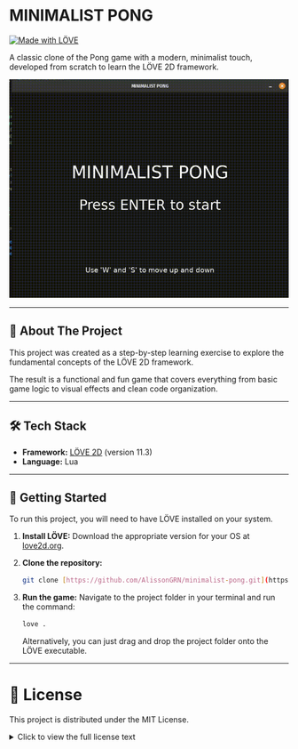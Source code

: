 # MINIMALIST PONG

[![Made with LÖVE](https://img.shields.io/badge/made%20with-L%C3%96VE-e33b5d.svg)](https://love2d.org)

A classic clone of the Pong game with a modern, minimalist touch, developed from scratch to learn the LÖVE 2D framework.

![Minimalist Pong Gameplay](gameplay.gif)

---

## 📜 About The Project

This project was created as a step-by-step learning exercise to explore the fundamental concepts of the LÖVE 2D framework.

The result is a functional and fun game that covers everything from basic game logic to visual effects and clean code organization.

---

## 🛠️ Tech Stack

* **Framework:** [LÖVE 2D](https://love2d.org) (version 11.3)
* **Language:** Lua

---

## 🚀 Getting Started

To run this project, you will need to have LÖVE installed on your system.

1.  **Install LÖVE:** Download the appropriate version for your OS at [love2d.org](https://love2d.org).

2.  **Clone the repository:**
    ```sh
    git clone [https://github.com/AlissonGRN/minimalist-pong.git](https://github.com/AlissonGRN/minimalist-pong.git)
    ```

3.  **Run the game:** Navigate to the project folder in your terminal and run the command:
    ```sh
    love .
    ```
    Alternatively, you can just drag and drop the project folder onto the LÖVE executable.

---

# 📄 License

This project is distributed under the MIT License.

<details>
<summary>Click to view the full license text</summary>

```text
MIT License

Copyright (c) 2025 Alisson Nascimento

Permission is hereby granted, free of charge, to any person obtaining a copy
of this software and associated documentation files (the "Software"), to deal
in the Software without restriction, including without limitation the rights
to use, copy, modify, merge, publish, distribute, sublicense, and/or sell
copies of the Software, and to permit persons to whom the Software is
furnished to do so, subject to the following conditions:

The above copyright notice and this permission notice shall be included in all
copies or substantial portions of the Software.

THE SOFTWARE IS PROVIDED "AS IS", WITHOUT WARRANTY OF ANY KIND, EXPRESS OR
IMPLIED, INCLUDING BUT NOT LIMITED TO THE WARRANTIES OF MERCHANTABILITY,
FITNESS FOR A PARTICULAR PURPOSE AND NONINFRINGEMENT. IN NO EVENT SHALL THE
AUTHORS OR COPYRIGHT HOLDERS BE LIABLE FOR ANY CLAIM, DAMAGES OR OTHER
LIABILITY, WHETHER IN AN ACTION OF CONTRACT, TORT OR OTHERWISE, ARISING FROM,
OUT OF OR IN CONNECTION WITH THE SOFTWARE OR THE USE OR OTHER DEALINGS IN THE
SOFTWARE.


</details>
